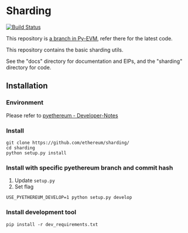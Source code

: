 # Sharding

[![Build Status](https://travis-ci.org/ethereum/sharding.svg?branch=develop)](https://travis-ci.org/ethereum/sharding)

This repository is [a branch in Py-EVM](https://github.com/ethereum/py-evm/tree/sharding), refer there for the latest code.

This repository contains the basic sharding utils.

See the "docs" directory for documentation and EIPs, and the "sharding" directory for code.

## Installation
### Environment
Please refer to [pyethereum - Developer-Notes](https://github.com/ethereum/pyethereum/wiki/Developer-Notes)

### Install
```shell
git clone https://github.com/ethereum/sharding/
cd sharding
python setup.py install
```
 
### Install with specific pyethereum branch and commit hash
1. Update `setup.py`
2. Set flag
```shell
USE_PYETHEREUM_DEVELOP=1 python setup.py develop
```

### Install development tool
```shell
pip install -r dev_requirements.txt
```
